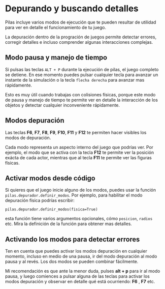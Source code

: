 # Depurando y buscando detalles

Pilas incluye varios modos de ejecución que te
pueden resultar de utilidad para ver en detalle
el funcionamiento de tu juego.

La depuración dentro de la progración de juegos permite detectar errores, corregir
detalles e incluso comprender algunas interacciones complejas.

## Modo pausa y manejo de tiempo

Si pulsas las teclas ``ALT + P`` durante la ejecución de
pilas, el juego completo se detiene. En ese
momento puedes pulsar cualquier tecla
para avanzar un instante de la simulación o
la tecla ``flecha derecha`` para avanzar mas rápidamente.

Esto es muy útil cuando trabajas con colisiones físicas, porque
este modo de pausa y manejo de tiempo te permite
ver en detalle la interacción de los objetos y detectar
cualquier inconveniente rápidamente.


## Modos depuración

Las teclas **F6**, **F7**, **F8**, **F9**, **F10**, **F11** y **F12** te permiten
hacer visibles los modos de depuración.

Cada modo representa un aspecto interno del juego que podrías ver. Por ejemplo, el
modo que se activa con la tecla **F12** te permite ver la posición exácta de
cada actor, mientras que al tecla **F11** te permite ver las figuras físicas.

## Activar modos desde código

Si quieres que el juego inicie alguno de los modos, puedes usar la
función ``pilas.depurador.definir_modos``. Por ejemplo, para habilitar el
modo depuración física podrías escribir:


    pilas.depurador.definir_modos(fisica=True)

esta función tiene varios argumentos opcionales, cómo ``posicion``, ``radios`` etc. Mira
la definición de la función para obtener mas detalles.


## Activando los modos para detectar errores

Ten en cuenta que puedes activar los modos depuración en cualquier momento,
incluso en medio de una pausa, ir del modo depuración al
modo pausa y al revés. Los dos modos se pueden
combinar fácilmente.

Mi recomendación es que ante la menor duda, pulses **alt + p** para
ir al modo pausa, y luego comiences a pulsar alguna de las teclas para
activar los modos depuración y observar en detalle qué está ocurriendo: **F6** , **F7** etc.
